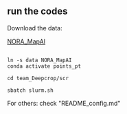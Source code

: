 ## run the codes


Download the data:

[NORA_MapAI](https://huggingface.co/datasets/sjyhne/mapai_training_data) 

```angular2html

ln -s data NORA_MapAI 
conda activate points_pt

cd team_Deepcrop/scr

sbatch slurm.sh
```


For others: check "README_config.md"




